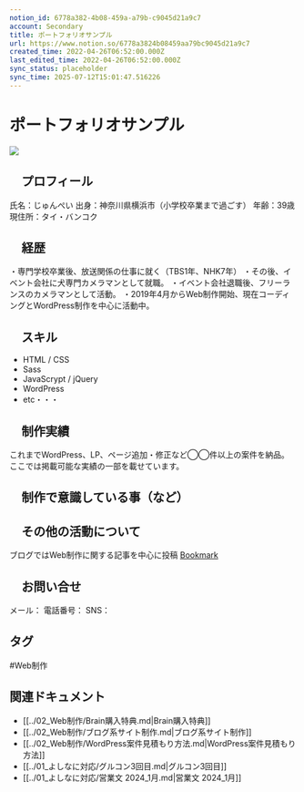 ```yaml
---
notion_id: 6778a382-4b08-459a-a79b-c9045d21a9c7
account: Secondary
title: ポートフォリオサンプル
url: https://www.notion.so/6778a3824b08459aa79bc9045d21a9c7
created_time: 2022-04-26T06:52:00.000Z
last_edited_time: 2022-04-26T06:52:00.000Z
sync_status: placeholder
sync_time: 2025-07-12T15:01:47.516226
---
```

# ポートフォリオサンプル

![](https://prod-files-secure.s3.us-west-2.amazonaws.com/d58fe38c-a9d4-4466-aed9-85604b7b2c6d/73022ab0-89c5-4625-ad0b-45a44e259874/favicon.png?X-Amz-Algorithm=AWS4-HMAC-SHA256&X-Amz-Content-Sha256=UNSIGNED-PAYLOAD&X-Amz-Credential=ASIAZI2LB466237VCCFX%2F20250719%2Fus-west-2%2Fs3%2Faws4_request&X-Amz-Date=20250719T064221Z&X-Amz-Expires=3600&X-Amz-Security-Token=IQoJb3JpZ2luX2VjEIX%2F%2F%2F%2F%2F%2F%2F%2F%2F%2FwEaCXVzLXdlc3QtMiJHMEUCIQCYbnDT2CB5TuJ%2BBBzL%2BXV%2B6e0a%2Bh4YfGpseWFBljPxCwIgari5rl12qA1ago%2BmBygglzWC%2Fedn%2FwLXdXSxGLcAP3YqiAQInv%2F%2F%2F%2F%2F%2F%2F%2F%2F%2FARAAGgw2Mzc0MjMxODM4MDUiDObB5VUYZ3PBrA4kcyrcA40EX%2BpuYIwhbB%2BrqXmHviIFUunb6K3XKd5vGeFI4xtFMSxcZivSxlnUdHZNs6GLFZCdFFvjUhC5ZusnqjKD9olXyEDzpmaDkKpX%2BUO3rcDpc3ntsURZTxmk7J8nx%2BkwsxP82G2AUcolBzkBVF%2BZ80736g1c%2B0UEya0lqrS9%2FKEC56eJBhbCpGxXDc8iqWYCYtBKkOB6BTY%2FjXx6pJLOHNMhvcB62uWOlfjluekTsmzG8J5ZC981aZuQS9%2B4LaGaFAovbgdQDXXv%2FLuVk%2FX4BExkmzIKRLC4mdl6q%2BTyED%2F290xKk9R291tozruksu0evc4q8diVZOlx2ZC4IAdcxaD9n%2FQtiV0Cv25FZ4afJzLT3F5Gt4V%2FFB3uSqNekEj8DXbmvayg0bihNCoVXYRzDMozkKS44exbBIU47x%2FGmPnwbTbvZ3WIabU96HjjwOK7hPb%2FHpiqLenhk87%2F%2BnlJZAU3l7a9JQosLMblbbb54biOAg%2FFdgsJTWMAIQFVuXrC%2BHYjcOvarRTfJmsFJ93zYAGdtSNqQFd8%2BnEn8D6K%2FxdSgNTCxdqjGnWwgfXmJfHydMIVZW93ceaqnZcyHSuO2HlbOe%2BJgAnwuUqQNW3eNMQyZC3qPVZmcEJ4SXJlMPbF7MMGOqUBTosItuxE5Z8gcJajnNarJ0OfNrtOVZ7BApKPaHxcQeUdyK81WId4YA%2FwWxL%2FIFnq1xlOB2Zk4fBTK%2Fbuf1lvhy%2FpC0jIDOywIGDDowRvc2lGmLL5V1NEuPkwD4OMVR5yT8wfi6F%2FetUCF1%2FT4XXOhGyEY4pHDOPEtBfohTo9dUM8fpqTO%2BWjGYcjjpJDDCmee%2BR31VV6div6zbU%2FgoCdzvDBfnvb&X-Amz-Signature=0ec4cf00d0a7c7cbd06319127bab2e879e1b07dc749fd3ece3631d9b23b0bb33&X-Amz-SignedHeaders=host&x-amz-checksum-mode=ENABLED&x-id=GetObject)
## 　プロフィール
氏名：じゅんぺい
出身：神奈川県横浜市（小学校卒業まで過ごす）
年齢：39歳
現住所：タイ・バンコク
## 　経歴
・専門学校卒業後、放送関係の仕事に就く（TBS1年、NHK7年）
・その後、イベント会社に犬専門カメラマンとして就職。
・イベント会社退職後、フリーランスのカメラマンとして活動。
・2019年4月からWeb制作開始、現在コーディングとWordPress制作を中心に活動中。
## 　スキル
- HTML / CSS
- Sass
- JavaScrypt / jQuery 
- WordPress
- etc・・・
## 　制作実績
これまでWordPress、LP、ページ追加・修正など◯◯件以上の案件を納品。
ここでは掲載可能な実績の一部を載せています。
## 　制作で意識している事（など）
## 　その他の活動について
ブログではWeb制作に関する記事を中心に投稿
[Bookmark](https://junpei-sugiyama.com/)
## 　お問い合せ
メール：
電話番号：
SNS：

## タグ

#Web制作 

## 関連ドキュメント

- [[../02_Web制作/Brain購入特典.md|Brain購入特典]]
- [[../02_Web制作/ブログ系サイト制作.md|ブログ系サイト制作]]
- [[../02_Web制作/WordPress案件見積もり方法.md|WordPress案件見積もり方法]]
- [[../01_よしなに対応/グルコン3回目.md|グルコン3回目]]
- [[../01_よしなに対応/営業文 2024_1月.md|営業文 2024_1月]]
